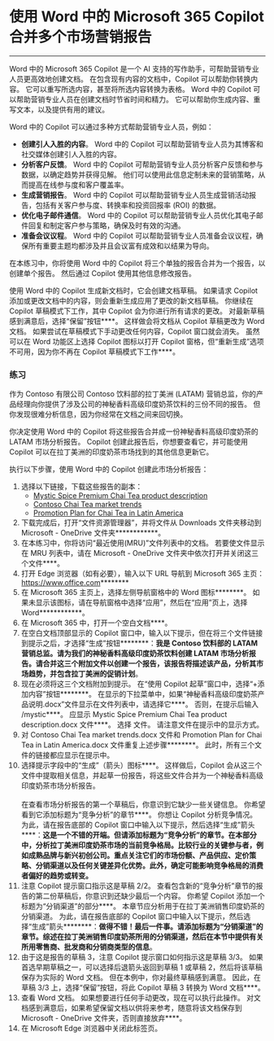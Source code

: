 # 使用 Word 中的 Microsoft 365 Copilot 合并多个市场营销报告
---
Word 中的 Microsoft 365 Copilot 是一个 AI 支持的写作助手，可帮助营销专业人员更高效地创建文档。 在包含现有内容的文档中，Copilot 可以帮助你转换内容。 它可以重写所选内容，甚至将所选内容转换为表格。 Word 中的 Copilot 可以帮助营销专业人员在创建文档时节省时间和精力。 它可以帮助你生成内容、重写文本，以及提供有用的建议。

Word 中的 Copilot 可以通过多种方式帮助营销专业人员，例如：

- **创建引人入胜的内容**。 Word 中的 Copilot 可以帮助营销专业人员为其博客和社交媒体创建引人入胜的内容。
- **分析客户反馈**。 Word 中的 Copilot 可帮助营销专业人员分析客户反馈和参与数据，以确定趋势并获得见解。 他们可以使用此信息定制未来的营销策略，从而提高在线参与度和客户覆盖率。
- **生成营销报告**。 Word 中的 Copilot 可以帮助营销专业人员生成营销活动报告，包括有关客户参与度、转换率和投资回报率 (ROI) 的数据。
- **优化电子邮件通信**。 Word 中的 Copilot 可以帮助营销专业人员优化其电子邮件回复和制定客户参与策略，确保及时有效的沟通。
- **准备会议议程**。 Word 中的 Copilot 可以帮助营销专业人员准备会议议程，确保所有重要主题均都涉及并且会议富有成效和以结果为导向。

在本练习中，你将使用 Word 中的 Copilot 将三个单独的报告合并为一个报告，以创建单个报告。 然后通过 Copilot 使用其他信息修改报告。

使用 Word 中的 Copilot 生成新文档时，它会创建文档草稿。 如果请求 Copilot 添加或更改文档中的内容，则会重新生成应用了更改的新文档草稿。 你继续在 Copilot 草稿模式下工作，其中 Copilot 会为你进行所有请求的更改。 对最新草稿感到满意后，选择“保留”按钮****。 这样做会将文档从 Copilot 草稿更改为 Word 文档。 如果尝试在草稿模式下手动更改任何内容，Copilot 窗口就会消失。 虽然可以在 Word 功能区上选择 Copilot 图标以打开 Copilot 窗格，但“重新生成”选项不可用，因为你不再在 Copilot 草稿模式下工作****。

### 练习

作为 Contoso 有限公司 Contoso 饮料部的拉丁美洲 (LATAM) 营销总监，你的产品经理向你提供了涉及公司的神秘香料高级印度奶茶饮料的三份不同的报告。 但你发现很难分析信息，因为你经常在文档之间来回切换。

你决定使用 Word 中的 Copilot 将这些报告合并成一份神秘香料高级印度奶茶的 LATAM 市场分析报告。 Copilot 创建此报告后，你想要查看它，并可能使用 Copilot 可以在拉丁美洲的印度奶茶市场找到的其他信息更新它。

执行以下步骤，使用 Word 中的 Copilot 创建此市场分析报告：

1. 选择以下链接，下载这些报告的副本：
    - [Mystic Spice Premium Chai Tea product description](https://go.microsoft.com/fwlink/?linkid=2268929)
    - [Contoso Chai Tea market trends](https://go.microsoft.com/fwlink/?linkid=2269122)
    - [Promotion Plan for Chai Tea in Latin America](https://go.microsoft.com/fwlink/?linkid=2269126)
1. 下载完成后，打开“文件资源管理器”，并将文件从 Downloads 文件夹移动到 Microsoft - OneDrive 文件夹************。
1. 在本练习中，你将访问“最近使用(MRU)”文件列表中的文档。 若要使文件显示在 MRU 列表中，请在 Microsoft - OneDrive 文件夹中依次打开并关闭这三个文件****。
1. 打开 Edge 浏览器（如有必要），输入以下 URL 导航到 Microsoft 365 主页：https://www.office.com********  
1. 在 Microsoft 365 主页上，选择左侧导航窗格中的 Word 图标********。 如果未显示该图标，请在导航窗格中选择“应用”，然后在“应用”页上，选择 Word************。
1. 在 Microsoft 365 中，打开一个空白文档****。
1. 在空白文档顶部显示的 Copilot 窗口中，输入以下提示，但在将三个文件链接到提示之后，才选择“生成”按钮********：**我是 Contoso 饮料部的 LATAM 营销总监。请为我们的神秘香料高级印度奶茶饮料创建 LATAM 市场分析报告。请合并这三个附加文件以创建一个报告，该报告将描述该产品，分析其市场趋势，并包含拉丁美洲的促销计划**。
1. 现在必须将这三个文档附加到提示。 在“使用 Copilot 起草”窗口中，选择“+添加内容”按钮********。 在显示的下拉菜单中，如果“神秘香料高级印度奶茶产品说明.docx”文件显示在文件列表中，请选择它****。 否则，在提示后输入 /mystic****。  应显示 Mystic Spice Premium Chai Tea product description.docx 文件****。 选择  文件。 请注意文件在提示中的显示方式。
1. 对 Contoso Chai Tea market trends.docx 文件和 Promotion Plan for Chai Tea in Latin America.docx 文件重复上述步骤********。 此时，所有三个文件的链接都应显示在提示中。
1. 选择提示字段中的“生成”（箭头）图标****。 这样做后，Copilot 会从这三个文件中提取相关信息，并起草一份报告，将这些文件合并为一个神秘香料高级印度奶茶市场分析报告。<br><br>在查看市场分析报告的第一个草稿后，你意识到它缺少一些关键信息。 你希望看到它添加标题为“竞争分析”的章节****。 你想让 Copilot 分析竞争情况。 为此，请在报告底部的 Copilot 窗口中输入以下提示，然后选择“生成”箭头****：**这是一个不错的开端。但请添加标题为“竞争分析”的章节。在本部分中，分析拉丁美洲印度奶茶市场的当前竞争格局。比较行业的关键参与者，例如成熟品牌与新兴初创公司。重点关注它们的市场份额、产品供应、定价策略、分销渠道以及任何关键差异化优势。此外，确定可能影响竞争格局的消费者偏好的趋势或转变。**
1. 注意 Copilot 提示窗口指示这是草稿 2/2。 查看包含新的“竞争分析”章节的报告的第二份草稿后，你意识到还缺少最后一个内容。 你希望 Copilot 添加一个标题为“分销渠道”的部分****。 本章节应分析用于在拉丁美洲销售印度奶茶的分销渠道。 为此，请在报告底部的 Copilot 窗口中输入以下提示，然后选择“生成”箭头********：**做得不错！最后一件事。请添加标题为“分销渠道”的章节。综述在拉丁美洲销售印度奶茶所用的分销渠道，然后在本节中提供有关所用零售商、批发商和分销商类型的信息**。
1. 由于这是报告的草稿 3，注意 Copilot 提示窗口如何指示这是草稿 3/3。 如果首选早期草稿之一，可以选择后退箭头返回到草稿 1 或草稿 2，然后将该草稿保存为实际的 Word 文档。 但在本例中，你对最终草稿感到满意。 因此，在草稿 3/3 上，选择“保留”按钮，将此 Copilot 草稿 3 转换为 Word 文档****。
1. 查看 Word 文档。 如果想要进行任何手动更改，现在可以执行此操作。 对文档感到满意后，如果希望保留文档以供将来参考，随意将该文档保存到 Microsoft - OneDrive 文件夹，否则直接放弃****。
1. 在 Microsoft Edge 浏览器中关闭此标签页。
